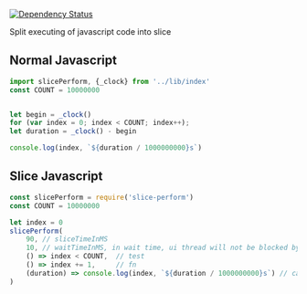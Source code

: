 [![Dependency Status](https://david-dm.org/valaxy/slice-perform.svg?style=flat-square)](https://david-dm.org/valaxy/slice-perform)

Split executing of javascript code into slice

## Normal Javascript 

```javascript
import slicePerform, {_clock} from '../lib/index'
const COUNT = 10000000


let begin = _clock()
for (var index = 0; index < COUNT; index++);
let duration = _clock() - begin

console.log(index, `${duration / 1000000000}s`)
```

## Slice Javascript

```javascript
const slicePerform = require('slice-perform')
const COUNT = 10000000

let index = 0
slicePerform(
	90, // sliceTimeInMS
	10, // waitTimeInMS, in wait time, ui thread will not be blocked by javascript
	() => index < COUNT,  // test
	() => index += 1,     // fn
	(duration) => console.log(index, `${duration / 1000000000}s`) // callback
)
```